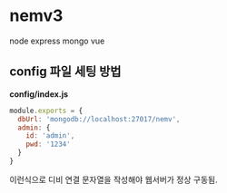 # nemv3
node express mongo vue

## config 파일 세팅 방법

**config/index.js**  
```javascript
module.exports = {
  dbUrl: 'mongodb://localhost:27017/nemv',
  admin: {
    id: 'admin',
    pwd: '1234'
  }
}
```

이런식으로 디비 연결 문자열을 작성해야 웹서버가 정상 구동됨.
